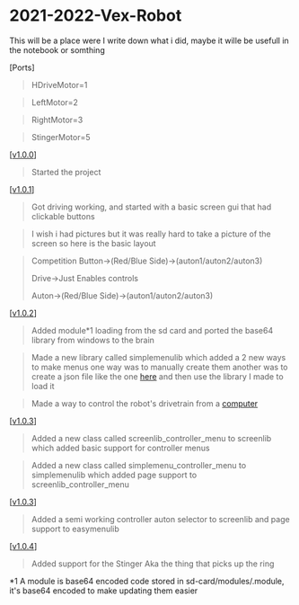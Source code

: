 # 2021-2022-Vex-Robot
This will be a place were I write down what i did, maybe it wille be usefull in the notebook or somthing


[Ports]
> HDriveMotor=1

> LeftMotor=2

> RightMotor=3

> StingerMotor=5


[[v1.0.0](https://github.com/DylanBruner/2021-2022-Vex-Robot/tree/v1.0.0)]

> Started the project

[[v1.0.1](https://github.com/DylanBruner/2021-2022-Vex-Robot/tree/v1.0.1)]

> Got driving working, and started with a basic screen gui that had clickable buttons

> I wish i had pictures but it was really hard to take a picture of the screen so here is the basic layout

> Competition Button->(Red/Blue Side)->(auton1/auton2/auton3)
> 
> Drive->Just Enables controls
> 
> Auton->(Red/Blue Side)->(auton1/auton2/auton3)


[[v1.0.2](https://github.com/DylanBruner/2021-2022-Vex-Robot/tree/v1.0.2)]

> Added module*1 loading from the sd card and ported the base64 library from windows to the brain

> Made a new library called simplemenulib which added a 2 new ways to make menus one way was to manually create them another was to create a json file like the one [here](https://github.com/DylanBruner/2021-2022-Vex-Robot/blob/log/menu.json) and then use the library I made to load it

> Made a way to control the robot's drivetrain from a [computer](https://github.com/DylanBruner/2021-2022-Vex-Robot/blob/tools/rc_ish/controller.py)

[[v1.0.3](https://github.com/DylanBruner/2021-2022-Vex-Robot/tree/v1.0.3)]

> Added a new class called screenlib_controller_menu to screenlib which added basic support for controller menus

> Added a new class called simplemenu_controller_menu to simplemenulib which added page support to screenlib_controller_menu

[[v1.0.3](https://github.com/DylanBruner/2021-2022-Vex-Robot/tree/v1.0.3)]

> Added a semi working controller auton selector to screenlib and page support to easymenulib


[[v1.0.4](https://github.com/DylanBruner/2021-2022-Vex-Robot/tree/v1.0.4)]

> Added support for the Stinger Aka the thing that picks up the ring


*1 A module is base64 encoded code stored in sd-card/modules/<modulename>.module, it's base64 encoded to make updating them easier
